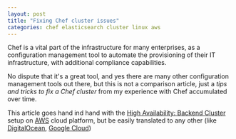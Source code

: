 ```yaml
---
layout: post
title: "Fixing Chef cluster issues"
categories: chef elasticsearch cluster linux aws
---
```


Chef is a vital part of the infrastructure for many enterprises, as a configuration management tool to automate
the provisioning of their IT infrastructure, with additional compliance capabilities.

No dispute that it's a great tool, and yes there are many other configuration management tools out there, but
this is not a comparison article, just a *tips and tricks to fix a Chef cluster* from my experience with Chef
accumulated over time.

This article goes hand ind hand with the [High Availability: Backend Cluster](https://docs.chef.io/install_server_ha.html)
setup on [AWS](https://aws.amazon.com/) cloud platform, but be easily translated to any other (like [DigitalOcean](https://m.do.co/c/b3ef1a9e67b9), [Google Cloud](https://cloud.google.com/))

<script src="https://gist.github.com/w0rldart/9747c7ba4b8e8787f285dade4136f91c.js"></script>
